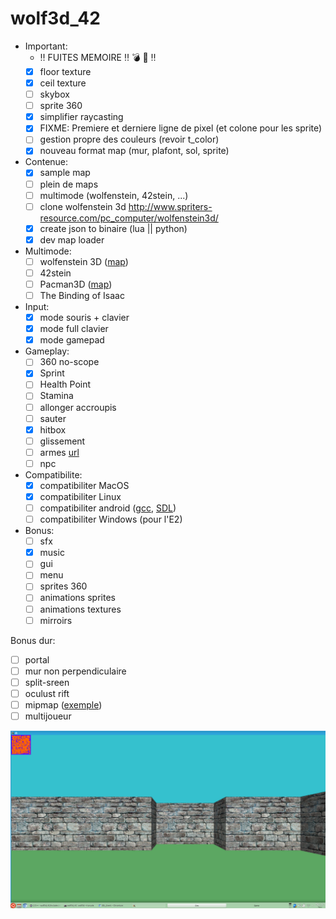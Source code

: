 # wolf3d_42

- Important:
  - :bangbang: FUITES MEMOIRE :bangbang: :bomb: :gun: :bangbang:
  - [x] floor texture
  - [x] ceil texture
  - [ ] skybox
  - [ ] sprite 360
  - [x] simplifier raycasting
  - [x] FIXME: Premiere et derniere ligne de pixel (et colone pour les sprite)
  - [ ] gestion propre des couleurs (revoir t_color)
  - [x] nouveau format map (mur, plafont, sol, sprite)
  
- Contenue:
  - [x] sample map
  - [ ] plein de maps
  - [ ] multimode (wolfenstein, 42stein, ...)
  - [ ] clone wolfenstein 3d http://www.spriters-resource.com/pc_computer/wolfenstein3d/
  - [x] create json to binaire (lua || python)
  - [x] dev map loader

- Multimode:
  - [ ] wolfenstein 3D ([map](http://www.playstationtrophies.org/forum/wolfenstein-3d/20241-level-key-locations-maps.html))
  - [ ] 42stein
  - [ ] Pacman3D ([map](http://i190.photobucket.com/albums/z120/ccrv/img/pacman.jpg))
  - [ ] The Binding of Isaac
  
- Input:
  - [x] mode souris + clavier
  - [x] mode full clavier
  - [x] mode gamepad

- Gameplay:
  - [ ] 360 no-scope
  - [x] Sprint
  - [ ] Health Point
  - [ ] Stamina
  - [ ] allonger accroupis
  - [ ] sauter
  - [x] hitbox
  - [ ] glissement
  - [ ] armes [url](http://forum.zdoom.org/viewtopic.php?f=37&t=33996)
  - [ ] npc

- Compatibilite:
  - [x] compatibiliter MacOS
  - [x] compatibiliter Linux
  - [ ] compatibiliter android ([gcc](https://play.google.com/store/apps/details?id=com.n0n3m4.gcc4droid), [SDL](https://play.google.com/store/apps/details?id=com.n0n3m4.droidsdl))
  - [ ] compatibiliter Windows (pour l'E2)

- Bonus:
  - [ ] sfx
  - [x] music
  - [ ] gui
  - [ ] menu
  - [ ] sprites 360
  - [ ] animations sprites
  - [ ] animations textures
  - [ ] mirroirs

Bonus dur:
  - [ ] portal
  - [ ] mur non perpendiculaire
  - [ ] split-sreen
  - [ ] oculust rift
  - [ ] mipmap ([exemple](http://www.fevrierdorian.com/blog/post/2009/12/24/Les-maps-mental-ray-(part-2.1)%3A-Le-debug))
  - [ ] multijoueur

![alt tag](img/screenshot.png)
